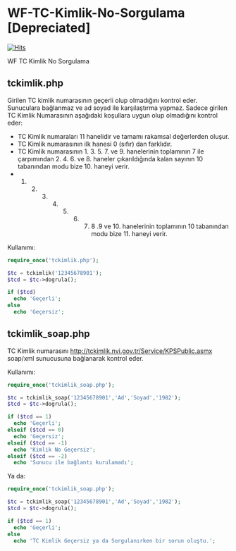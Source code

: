 WF-TC-Kimlik-No-Sorgulama [Depreciated]
=======================================

[![Hits](https://hits.seeyoufarm.com/api/count/incr/badge.svg?url=https%3A%2F%2Fgithub.com%2FWebFikirleri%2FWF-TC-Kimlik-No-Sorgulama&count_bg=%233D8FC8&title_bg=%23555555&icon=microsoftacademic.svg&icon_color=%23E7E7E7&title=VISITS&edge_flat=true)](https://hits.seeyoufarm.com)

WF TC Kimlik No Sorgulama

tckimlik.php
------------

Girilen TC kimlik numarasının geçerli olup olmadığını kontrol eder. Sunuculara bağlanmaz ve ad soyad ile karşılaştırma yapmaz.
Sadece girilen TC Kimlik Numarasının aşağıdaki koşullara uygun olup olmadığını kontrol eder:

* TC Kimlik numaraları 11 hanelidir ve tamamı rakamsal değerlerden oluşur.
* TC Kimlik numarasının ilk hanesi 0 (sıfır) dan farklıdır.
* TC Kimlik numarasının 1. 3. 5. 7. ve 9. hanelerinin toplamının 7 ile çarpımından 2. 4. 6. ve 8. haneler çıkarıldığında kalan sayının 10 tabanından modu bize 10. haneyi verir.
* 1. 2. 3. 4. 5. 6. 7. 8 .9 ve 10. hanelerinin toplamının 10 tabanından modu bize 11. haneyi verir.

Kullanımı:

```php
require_once('tckimlik.php');

$tc = tckimlik('12345678901');
$tcd = $tc->dogrula();

if ($tcd)
  echo 'Geçerli';
else
  echo 'Geçersiz';
```

tckimlik_soap.php
-----------------

TC Kimlik numarasını http://tckimlik.nvi.gov.tr/Service/KPSPublic.asmx soap/xml sunucusuna bağlanarak kontrol eder.

Kullanımı:

```php
require_once('tckimlik_soap.php');

$tc = tckimlik_soap('12345678901','Ad','Soyad','1982');
$tcd = $tc->dogrula();

if ($tcd == 1)
  echo 'Geçerli';
elseif ($tcd == 0)
  echo 'Geçersiz';
elseif ($tcd == -1)
  echo 'Kimlik No Geçersiz';
elseif ($tcd == -2)
  echo 'Sunucu ile bağlantı kurulamadı';
```

Ya da:

```php
require_once('tckimlik_soap.php');

$tc = tckimlik_soap('12345678901','Ad','Soyad','1982');
$tcd = $tc->dogrula();

if ($tcd == 1)
  echo 'Geçerli';
else
  echo 'TC Kimlik Geçersiz ya da Sorgulanırken bir sorun oluştu.';
```
